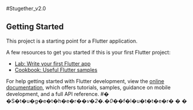 #Stugether_v2.0



## Getting Started

This project is a starting point for a Flutter application.

A few resources to get you started if this is your first Flutter project:

- [Lab: Write your first Flutter app](https://docs.flutter.dev/get-started/codelab)
- [Cookbook: Useful Flutter samples](https://docs.flutter.dev/cookbook)

For help getting started with Flutter development, view the
[online documentation](https://docs.flutter.dev/), which offers tutorials,
samples, guidance on mobile development, and a full API reference.
#� �S�t�u�g�e�t�h�e�r�_�v�2�.�0�_�f�l�u�t�t�e�r�
�
�
